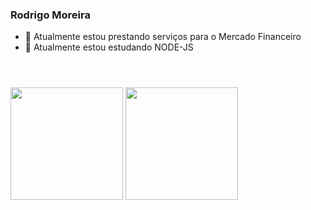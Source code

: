 

### Rodrigo Moreira

<!--
**ruivao/ruivao** is a ✨ _special_ ✨ repository because its `README.md` (this file) appears on your GitHub profile.

Here are some ideas to get you started: -->

- 🔭 Atualmente estou prestando serviços para o Mercado Financeiro 
- 🌱 Atualmente estou estudando NODE-JS

<header>
    <link rel="stylesheet" href="https://cdn.jsdelivr.net/gh/devicons/devicon@v2.12.0/devicon.min.css">
</header>
<div>
     <a href="https://www.pontosimetrico.com.br"></a>
    <img height="180" src="https://github-readme-stats.vercel.app/api?username=ruivao&show_icons=true&theme=merko&include_all_commits=true&cont_private=true"/>
    <img height="180" src="https://github-readme-stats.vercel.app/api/top-langs/?username=ruivao&theme=merko&layout=compact&langs_count=168"/>
</div>
<br>
<div>
    <i class="devicon-html5-plain colored"></i>
</div>
<!--<div style="display: inline-block;"><br>
    <i class="devicon-apple-original colored"></i>
    <i class="devicon-android-plain colored"></i>
    <i class="devicon-angularjs-plain colored"></i>
    <i class="devicon-apache-line-wordmark"></i>
    <i class="devicon-bash-plain colored"></i>
    <i class="devicon-bootstrap-plain-wordmark colored"></i>
    <i class="devicon-c-plain colored"></i>
    <i class="devicon-html5-plain colored"></i>
    <i class="devicon-css3-plain colored"></i>
    <i class="devicon-docker-plain-wordmark colored"></i>
    <i class="devicon-git-plain colored"></i>
    <i class="devicon-javascript-plain colored"></i>
    <i class="devicon-linux-plain colored"></i>
    <i class="devicon-mysql-plain-wordmark colored"></i>
    <i class="devicon-nodejs-plain colored"></i>
    <i class="devicon-spring-plain-wordmark colored"></i>
    <i class="devicon-java-plain-wordmark colored"></i>
    <i class="devicon-objectivec-plain colored"></i>
    <i class="devicon-swift-plain colored"></i>
    <i class="devicon-vscode-plain-wordmark colored"></i>
</div>
-->





